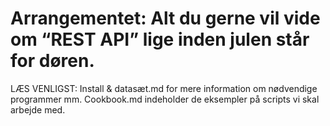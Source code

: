 # Arrangementet: Alt du gerne vil vide om “REST API” lige inden julen står for døren.

LÆS VENLIGST: Install & datasæt.md for mere information om nødvendige programmer mm.
Cookbook.md indeholder de eksempler på scripts vi skal arbejde med.
